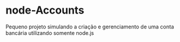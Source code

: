 # node-Accounts
Pequeno projeto simulando a criação e gerenciamento de uma conta bancária utilizando somente node.js

